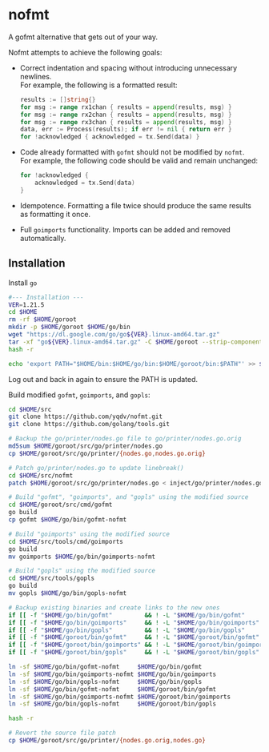# nofmt
A gofmt alternative that gets out of your way.

Nofmt attempts to achieve the following goals:

 - Correct indentation and spacing without introducing unnecessary newlines. \
   For example, the following is a formatted result:
    ```go
    results := []string{}
    for msg := range rx1chan { results = append(results, msg) }
    for msg := range rx2chan { results = append(results, msg) }
    for msg := range rx3chan { results = append(results, msg) }
    data, err := Process(results); if err != nil { return err }
    for !acknowledged { acknowledged = tx.Send(data) }
    ```

 - Code already formatted with `gofmt` should not be modified by `nofmt`. \
   For example, the following code should be valid and remain unchanged:
    ```go
    for !acknowledged {
        acknowledged = tx.Send(data)
    }
    ```

 - Idempotence. Formatting a file twice should produce the same results as formatting it once.

 - Full `goimports` functionality. Imports can be added and removed automatically.

## Installation

Install `go`
```bash
#--- Installation ---
VER=1.21.5
cd $HOME
rm -rf $HOME/goroot
mkdir -p $HOME/goroot $HOME/go/bin
wget "https://dl.google.com/go/go${VER}.linux-amd64.tar.gz"
tar -xf "go${VER}.linux-amd64.tar.gz" -C $HOME/goroot --strip-components 1 go
hash -r

echo 'export PATH="$HOME/bin:$HOME/go/bin:$HOME/goroot/bin:$PATH"' >> $HOME/.bashrc
```
Log out and back in again to ensure the PATH is updated.

Build modified `gofmt`, `goimports`, and `gopls`:
```bash
cd $HOME/src
git clone https://github.com/yqdv/nofmt.git
git clone https://github.com/golang/tools.git

# Backup the go/printer/nodes.go file to go/printer/nodes.go.orig
md5sum $HOME/goroot/src/go/printer/nodes.go
cp $HOME/goroot/src/go/printer/{nodes.go,nodes.go.orig}

# Patch go/printer/nodes.go to update linebreak()
cd $HOME/src/nofmt
patch $HOME/goroot/src/go/printer/nodes.go < inject/go/printer/nodes.go.patch

# Build "gofmt", "goimports", and "gopls" using the modified source
cd $HOME/goroot/src/cmd/gofmt
go build
cp gofmt $HOME/go/bin/gofmt-nofmt

# Build "goimports" using the modified source
cd $HOME/src/tools/cmd/goimports
go build
mv goimports $HOME/go/bin/goimports-nofmt

# Build "gopls" using the modified source
cd $HOME/src/tools/gopls
go build
mv gopls $HOME/go/bin/gopls-nofmt

# Backup existing binaries and create links to the new ones
if [[ -f "$HOME/go/bin/gofmt"         && ! -L "$HOME/go/bin/gofmt"         ]]; then cp $HOME/go/bin/{gofmt,gofmt.orig};             fi
if [[ -f "$HOME/go/bin/goimports"     && ! -L "$HOME/go/bin/goimports"     ]]; then cp $HOME/go/bin/{goimports,goimports.orig};     fi
if [[ -f "$HOME/go/bin/gopls"         && ! -L "$HOME/go/bin/gopls"         ]]; then cp $HOME/go/bin/{gopls,gopls.orig};             fi
if [[ -f "$HOME/goroot/bin/gofmt"     && ! -L "$HOME/goroot/bin/gofmt"     ]]; then cp $HOME/goroot/bin/{gofmt,gofmt.orig};         fi
if [[ -f "$HOME/goroot/bin/goimports" && ! -L "$HOME/goroot/bin/goimports" ]]; then cp $HOME/goroot/bin/{goimports,goimports.orig}; fi
if [[ -f "$HOME/goroot/bin/gopls"     && ! -L "$HOME/goroot/bin/gopls"     ]]; then cp $HOME/goroot/bin/{gopls,gopls.orig};         fi

ln -sf $HOME/go/bin/gofmt-nofmt     $HOME/go/bin/gofmt
ln -sf $HOME/go/bin/goimports-nofmt $HOME/go/bin/goimports
ln -sf $HOME/go/bin/gopls-nofmt     $HOME/go/bin/gopls
ln -sf $HOME/go/bin/gofmt-nofmt     $HOME/goroot/bin/gofmt
ln -sf $HOME/go/bin/goimports-nofmt $HOME/goroot/bin/goimports
ln -sf $HOME/go/bin/gopls-nofmt     $HOME/goroot/bin/gopls

hash -r

# Revert the source file patch
cp $HOME/goroot/src/go/printer/{nodes.go.orig,nodes.go}
```
